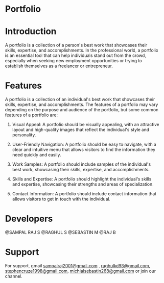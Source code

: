 
# Portfolio

# Introduction

A portfolio is a collection of a person's best work that showcases their skills, expertise, and accomplishments. In the professional world, a portfolio is an essential tool that can help individuals stand out from the crowd, especially when seeking new employment opportunities or trying to establish themselves as a freelancer or entrepreneur.

# Features

A portfolio is a collection of an individual's best work that showcases their skills, expertise, and accomplishments. The features of a portfolio may vary depending on the purpose and audience of the portfolio, but some common features of a portfolio are:

1. Visual Appeal: A portfolio should be visually appealing, with an attractive layout and high-quality images that reflect the individual's style and personality.

2. User-Friendly Navigation: A portfolio should be easy to navigate, with a clear and intuitive menu that allows visitors to find the information they need quickly and easily.

3. Work Samples: A portfolio should include samples of the individual's best work, showcasing their skills, expertise, and accomplishments.

4. Skills and Expertise: A portfolio should highlight the individual's skills and expertise, showcasing their strengths and areas of specialization.

5. Contact Information: A portfolio should include contact information that allows visitors to get in touch with the individual.

# Developers
@SAMPAL RAJ S
@RAGHUL S
@SEBASTIN M
@RAJ B

# Support

For support, gmail sampalraj2001@gmail.com , raghulkd93@gmail.com, stephencruze1998@gmail.com, michialsebastin268@gmail.com or join our channel.